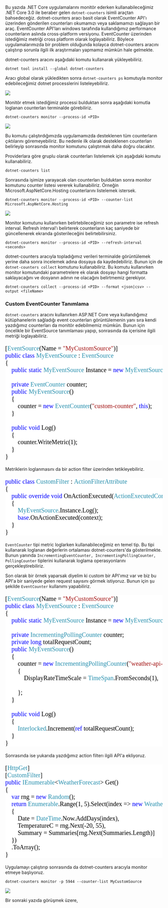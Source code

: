 ﻿Bu yazıda .NET Core uygulamalarını monitör ederken kullanabileceğimiz .NET Core 3.0 ile beraber gelen `dotnet-counters` isimli araçtan bahsedeceğiz. dotnet-counters aracı basit olarak EventCounter API'ı üzerinden gönderilen counterları okumamızı veya saklamamızı sağlayan bir araç. EventCounter API'ları windows tarafında kullandığımız performance counterların aslında cross-platform versiyonu. EventCounter üzerinden istediğimiz metriği cross platform olarak loglayabiliriz. Böylece uygulamalarımızda bir problem olduğunda kolayca dotnet-counters aracını çalıştırıp sorunla ilgili ilk araştırmaları yapmamız mümkün hale gelmekte.

dotnet-counters aracını aşağıdaki komutu kullanarak yükleyebiliriz.

`dotnet tool install --global dotnet-counters`

Aracı global olarak yükledikten sonra `dotnet-counters ps` komutuyla monitor edebileceğimiz dotnet processlerini listeleyebiliriz. 

![](https://az718566.vo.msecnd.net/uploads/2020/08/20/counters-ps.png)

Monitör etmek istediğimiz processi bulduktan sonra aşağıdaki komutla loglanan counterları terminalde görebiliriz. 

`dotnet-counters monitor --process-id <PID>`

![](https://az718566.vo.msecnd.net/uploads/2020/08/20/dotnet-counters-monitor-1.png)

Bu komutu çalıştırdığımızda uygulamamızda desteklenen tüm counterların çıktılarını göremeyebiliriz. Bu nedenle ilk olarak desteklenen counterları belirleyip sonrasında monitor komutunu çalıştırmak daha doğru olacaktır. 

Providerlara göre gruplu olarak counterları listelemek için aşağıdaki komutu kullanabiliriz.

`dotnet-counters list`

Sonrasında işimize yarayacak olan counterları bulduktan sonra monitor komutunu counter listesi vererek kullanabiliriz. Örneğin Microsoft.AspNetCore.Hosting counterlarını listelemek istersek. 

`dotnet-counters monitor --process-id <PID> --counter-list Microsoft.AspNetCore.Hosting`

![](https://az718566.vo.msecnd.net/uploads/2020/08/20/dotnet-counters-monitor-2.png)

Monitor komutunu kullanırken belirtebileceğimiz son parametre ise refresh interval. Refresh interval'ı belirterek counterların kaç saniyede bir güncellenerek ekranda gösterileceğini belirtebilirsiniz. 

`dotnet-counters monitor --process-id <PID> --refresh-interval <seconds>`

dotnet-counters aracıyla topladığımız verileri terminalde görüntülemek yerine daha sonra incelemek adına dosyaya da kaydedebiliriz. Bunun için de `dotnet-counters collect` komutunu kullanabiliriz. Bu komutu kullanırken monitor komutundaki parametrelere ek olarak dosyayı hangi formatta saklayacağını ve dosyanın adının ne olacağını belirtmemiz gerekiyor. 

`dotnet-counters collect --process-id <PID> --format <json|csv> --output <fileName>`

### Custom EventCounter Tanımlama

`dotnet-counters` aracını kullanırken ASP.NET Core veya kullandığımız kütüphanelerin sağladığı  event counterları görüntülemenin yanı sıra kendi yazdığımız counterları da monitör edebilmemiz mümkün. Bunun için öncelikle bir EventSource tanımlaması yapıp, sonrasında da içerisine ilgili metriği loglayabiliriz. 

<pre style="font-family:Consolas;font-size:20px;color:black;background:white;">[<span style="color:#2b91af;">EventSource</span>(Name&nbsp;=&nbsp;<span style="color:#a31515;">&quot;MyCustomSource&quot;</span>)]
<span style="color:blue;">public</span>&nbsp;<span style="color:blue;">class</span>&nbsp;<span style="color:#2b91af;">MyEventSource</span>&nbsp;:&nbsp;<span style="color:#2b91af;">EventSource</span>
{
&nbsp;&nbsp;&nbsp;&nbsp;<span style="color:blue;">public</span>&nbsp;<span style="color:blue;">static</span>&nbsp;<span style="color:#2b91af;">MyEventSource</span>&nbsp;Instance&nbsp;=&nbsp;<span style="color:blue;">new</span>&nbsp;<span style="color:#2b91af;">MyEventSource</span>();
 
&nbsp;&nbsp;&nbsp;&nbsp;<span style="color:blue;">private</span>&nbsp;<span style="color:#2b91af;">EventCounter</span>&nbsp;counter;
&nbsp;&nbsp;&nbsp;&nbsp;<span style="color:blue;">public</span>&nbsp;<span style="color:#2b91af;">MyEventSource</span>()
&nbsp;&nbsp;&nbsp;&nbsp;{
&nbsp;&nbsp;&nbsp;&nbsp;&nbsp;&nbsp;&nbsp;&nbsp;counter&nbsp;=&nbsp;<span style="color:blue;">new</span>&nbsp;<span style="color:#2b91af;">EventCounter</span>(<span style="color:#a31515;">&quot;custom-counter&quot;</span>,&nbsp;<span style="color:blue;">this</span>);&nbsp;&nbsp;&nbsp;&nbsp;&nbsp;&nbsp;&nbsp;&nbsp;&nbsp;&nbsp;
&nbsp;&nbsp;&nbsp;&nbsp;}
 
&nbsp;&nbsp;&nbsp;&nbsp;<span style="color:blue;">public</span>&nbsp;<span style="color:blue;">void</span>&nbsp;Log()
&nbsp;&nbsp;&nbsp;&nbsp;{
&nbsp;&nbsp;&nbsp;&nbsp;&nbsp;&nbsp;&nbsp;&nbsp;counter.WriteMetric(1);
&nbsp;&nbsp;&nbsp;&nbsp;}
}</pre>

Metriklerin loglanmasını da bir action filter üzerinden tetikleyebiliriz.

<pre style="font-family:Consolas;font-size:20px;color:black;background:white;"><span style="color:blue;">public</span>&nbsp;<span style="color:blue;">class</span>&nbsp;<span style="color:#2b91af;">CustomFilter</span>&nbsp;:&nbsp;<span style="color:#2b91af;">ActionFilterAttribute</span>
{
&nbsp;&nbsp;&nbsp;&nbsp;<span style="color:blue;">public</span>&nbsp;<span style="color:blue;">override</span>&nbsp;<span style="color:blue;">void</span>&nbsp;OnActionExecuted(<span style="color:#2b91af;">ActionExecutedContext</span>&nbsp;context)
&nbsp;&nbsp;&nbsp;&nbsp;{
&nbsp;&nbsp;&nbsp;&nbsp;&nbsp;&nbsp;&nbsp;&nbsp;<span style="color:#2b91af;">MyEventSource</span>.Instance.Log();
&nbsp;&nbsp;&nbsp;&nbsp;&nbsp;&nbsp;&nbsp;&nbsp;<span style="color:blue;">base</span>.OnActionExecuted(context);
&nbsp;&nbsp;&nbsp;&nbsp;}
}</pre>

`EventCounter` tipi metric loglarken kullanabileceğimiz en temel tip. Bu tipi kullanarak loglanan değerlerin ortalaması dotnet-counters'da gösterilmekte.  Bunun yanında `IncrementingEventCounter, IncrementingPollingCounter, PollingCounter` tiplerini kullanarak loglama operasyonlarını gerçekleştirebiliriz. 

Son olarak bir örnek yaparsak diyelim ki custom bir API'ımız var ve biz bu API'a bir saniyede gelen request sayısını görmek istiyoruz. Bunun için şu şekilde `EventCounter` kullanımı yapabiliriz. 

<pre style="font-family:Consolas;font-size:20px;color:black;background:white;">[<span style="color:#2b91af;">EventSource</span>(Name&nbsp;=&nbsp;<span style="color:#a31515;">&quot;MyCustomSource&quot;</span>)]
<span style="color:blue;">public</span>&nbsp;<span style="color:blue;">class</span>&nbsp;<span style="color:#2b91af;">MyEventSource</span>&nbsp;:&nbsp;<span style="color:#2b91af;">EventSource</span>
{
&nbsp;&nbsp;&nbsp;&nbsp;<span style="color:blue;">public</span>&nbsp;<span style="color:blue;">static</span>&nbsp;<span style="color:#2b91af;">MyEventSource</span>&nbsp;Instance&nbsp;=&nbsp;<span style="color:blue;">new</span>&nbsp;<span style="color:#2b91af;">MyEventSource</span>();
 
&nbsp;&nbsp;&nbsp;&nbsp;<span style="color:blue;">private</span>&nbsp;<span style="color:#2b91af;">IncrementingPollingCounter</span>&nbsp;counter;
&nbsp;&nbsp;&nbsp;&nbsp;<span style="color:blue;">private</span>&nbsp;<span style="color:blue;">long</span>&nbsp;totalRequestCount;
&nbsp;&nbsp;&nbsp;&nbsp;<span style="color:blue;">public</span>&nbsp;<span style="color:#2b91af;">MyEventSource</span>()
&nbsp;&nbsp;&nbsp;&nbsp;{
&nbsp;&nbsp;&nbsp;&nbsp;&nbsp;&nbsp;&nbsp;&nbsp;counter&nbsp;=&nbsp;<span style="color:blue;">new</span>&nbsp;<span style="color:#2b91af;">IncrementingPollingCounter</span>(<span style="color:#a31515;">&quot;weather-api-request-rate&quot;</span>,&nbsp;<span style="color:blue;">this</span>,&nbsp;()&nbsp;=&gt;&nbsp;totalRequestCount)
&nbsp;&nbsp;&nbsp;&nbsp;&nbsp;&nbsp;&nbsp;&nbsp;{
&nbsp;&nbsp;&nbsp;&nbsp;&nbsp;&nbsp;&nbsp;&nbsp;&nbsp;&nbsp;&nbsp;&nbsp;DisplayRateTimeScale&nbsp;=&nbsp;<span style="color:#2b91af;">TimeSpan</span>.FromSeconds(1),
 
&nbsp;&nbsp;&nbsp;&nbsp;&nbsp;&nbsp;&nbsp;&nbsp;};
&nbsp;&nbsp;&nbsp;&nbsp;}
 
&nbsp;&nbsp;&nbsp;&nbsp;<span style="color:blue;">public</span>&nbsp;<span style="color:blue;">void</span>&nbsp;Log()
&nbsp;&nbsp;&nbsp;&nbsp;{
&nbsp;&nbsp;&nbsp;&nbsp;&nbsp;&nbsp;&nbsp;&nbsp;<span style="color:#2b91af;">Interlocked</span>.Increment(<span style="color:blue;">ref</span>&nbsp;totalRequestCount);
&nbsp;&nbsp;&nbsp;&nbsp;}
}</pre>

Sonrasında ise yukarıda yazdığımız action filterı ilgili API'a ekliyoruz. 

<pre style="font-family:Consolas;font-size:20px;color:black;background:white;">[<span style="color:#2b91af;">HttpGet</span>]
[<span style="color:#2b91af;">CustomFilter</span>]
<span style="color:blue;">public</span>&nbsp;<span style="color:#2b91af;">IEnumerable</span>&lt;<span style="color:#2b91af;">WeatherForecast</span>&gt;&nbsp;Get()
{
&nbsp;&nbsp;&nbsp;&nbsp;<span style="color:blue;">var</span>&nbsp;rng&nbsp;=&nbsp;<span style="color:blue;">new</span>&nbsp;<span style="color:#2b91af;">Random</span>();
&nbsp;&nbsp;&nbsp;&nbsp;<span style="color:blue;">return</span>&nbsp;<span style="color:#2b91af;">Enumerable</span>.Range(1,&nbsp;5).Select(index&nbsp;=&gt;&nbsp;<span style="color:blue;">new</span>&nbsp;<span style="color:#2b91af;">WeatherForecast</span>
&nbsp;&nbsp;&nbsp;&nbsp;{
&nbsp;&nbsp;&nbsp;&nbsp;&nbsp;&nbsp;&nbsp;&nbsp;Date&nbsp;=&nbsp;<span style="color:#2b91af;">DateTime</span>.Now.AddDays(index),
&nbsp;&nbsp;&nbsp;&nbsp;&nbsp;&nbsp;&nbsp;&nbsp;TemperatureC&nbsp;=&nbsp;rng.Next(-20,&nbsp;55),
&nbsp;&nbsp;&nbsp;&nbsp;&nbsp;&nbsp;&nbsp;&nbsp;Summary&nbsp;=&nbsp;Summaries[rng.Next(Summaries.Length)]
&nbsp;&nbsp;&nbsp;&nbsp;})
&nbsp;&nbsp;&nbsp;&nbsp;.ToArray();
}</pre>

Uygulamayı çalıştırıp sonrasında da dotnet-counters aracıyla monitor etmeye başlıyoruz. 

`dotnet-counters monitor -p 5944 --counter-list MyCustomSource`

![](https://az718566.vo.msecnd.net/uploads/2020/08/20/custom-event-counter.gif)

Bir sonraki yazıda görüşmek üzere,